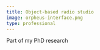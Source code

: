 ```yaml
---
title: Object-based radio studio
image: orpheus-interface.png
type: professional
---
```

Part of my PhD research